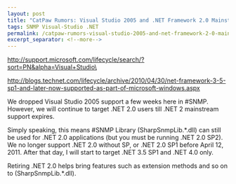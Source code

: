 ```yaml
---
layout: post
title: "CatPaw Rumors: Visual Studio 2005 and .NET Framework 2.0 Mainstream Support Ends in April 2011"
tags: SNMP Visual-Studio .NET
permalink: /catpaw-rumors-visual-studio-2005-and-net-framework-2-0-mainstream-support-ends-in-april-2011-7a1a0fe70549
excerpt_separator: <!--more-->
---
```

http://support.microsoft.com/lifecycle/search/?sort=PN&alpha=Visual+Studio\

http://blogs.technet.com/lifecycle/archive/2010/04/30/net-framework-3-5-sp1-and-later-now-supported-as-part-of-microsoft-windows.aspx

We dropped Visual Studio 2005 support a few weeks here in #SNMP. However, we will continue to target .NET 2.0 users till .NET 2 mainstream support expires.

Simply speaking, this means #SNMP Library (SharpSnmpLib.*.dll) can still be used for .NET 2.0 applications (but you must be running .NET 2.0 SP2). We no longer support .NET 2.0 without SP, or .NET 2.0 SP1 before April 12, 2011. After that day, I will start to target .NET 3.5 SP1 and .NET 4.0 only.

Retiring .NET 2.0 helps bring features such as extension methods and so on to (SharpSnmpLib.*.dll).
<!--more-->
